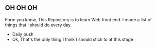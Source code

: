 ## OH OH OH 

Form you konw, This Repository is to learn Web front end.
I made a list of things that i should do every day.

* Daily push
* Ok, That's the only thing I think I should stick to at this stage